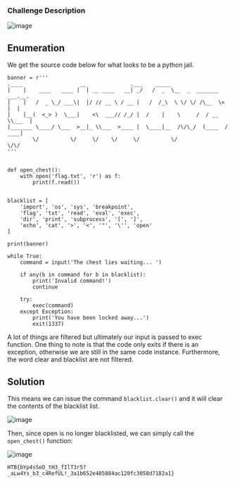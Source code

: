 ### Challenge Description

![image](https://github.com/LazyTitan33/CTF-Writeups/assets/80063008/321ae8a7-e8d8-450f-9f62-290288d83cc1)

## Enumeration

We get the source code below for what looks to be a python jail.

```python3
banner = r'''
.____                  __              .___    _____                        
|    |    ____   ____ |  | __ ____   __| _/   /  _  \__  _  _______  ___.__.
|    |   /  _ \_/ ___\|  |/ // __ \ / __ |   /  /_\  \ \/ \/ /\__  \<   |  |
|    |__(  <_> )  \___|    <\  ___// /_/ |  /    |    \     /  / __ \\___  |
|_______ \____/ \___  >__|_ \\___  >____ |  \____|__  /\/\_/  (____  / ____|
        \/          \/     \/    \/     \/          \/             \/\/     
'''


def open_chest():
    with open('flag.txt', 'r') as f:
        print(f.read())


blacklist = [
    'import', 'os', 'sys', 'breakpoint',
    'flag', 'txt', 'read', 'eval', 'exec',
    'dir', 'print', 'subprocess', '[', ']',
    'echo', 'cat', '>', '<', '"', '\'', 'open'
]

print(banner)

while True:
    command = input('The chest lies waiting... ')

    if any(b in command for b in blacklist):
        print('Invalid command!')
        continue

    try:
        exec(command)
    except Exception:
        print('You have been locked away...')
        exit(1337)
```

A lot of things are filtered but ultimately our input is passed to exec function. One thing to note is that the code only exits if there is an exception, otherwise we are still in the same code instance. Furthermore, the word clear and blacklist are not filtered.

## Solution
This means we can issue the command `blacklist.clear()` and it will clear the contents of the blacklist list.

![image](https://github.com/LazyTitan33/CTF-Writeups/assets/80063008/5c0289bc-bfe2-4efe-a1a4-9d5c39dac3c1)

Then, since open is no longer blacklisted, we can simply call the `open_chest()` function:  

![image](https://github.com/LazyTitan33/CTF-Writeups/assets/80063008/86907718-3856-463f-9599-82ada410f2c2)

`HTB{bYp4sSeD_tH3_fIlT3r5?_aLw4Ys_b3_c4RefUL!_3a1b652e405884ac120fc3058d7182a1}`
